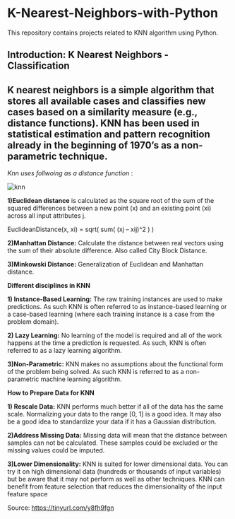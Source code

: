 # K-Nearest-Neighbors-with-Python
This repository contains projects related to KNN algorithm using Python.

## Introduction: K Nearest Neighbors - Classification
K nearest neighbors is a simple algorithm that stores all available cases and classifies new cases based 
on a similarity measure (e.g., distance functions). KNN has been used in statistical estimation and pattern 
recognition already in the beginning of 1970’s as a non-parametric technique.
---------------------------------------------------------------------------------------------------------------
_Knn uses follwoing as a distance function_ :  

  ![knn](http://www.saedsayad.com/images/KNN_similarity.png)
 
**1)Euclidean distance** is calculated as the square root of the sum of the squared differences between a new point (x) and an existing point (xi) across all input attributes j.

EuclideanDistance(x, xi) = sqrt( sum( (xj – xij)^2 ) )

**2)Manhattan Distance:** Calculate the distance between real vectors using the sum of their absolute difference. Also called City Block Distance. 

**3)Minkowski Distance:** Generalization of Euclidean and Manhattan distance.

**Different disciplines in KNN**

**1) Instance-Based Learning:** The raw training instances are used to make predictions.
As such KNN is often referred to as instance-based learning or a case-based learning 
(where each training instance is a case from the problem domain).

**2) Lazy Learning:** No learning of the model is required and all of the work happens 
at the time a prediction is requested. As such, KNN is often referred to as a lazy learning algorithm.

**3)Non-Parametric:** KNN makes no assumptions about the functional form of the problem 
being solved. As such KNN is referred to as a non-parametric machine learning algorithm.

**How to Prepare Data for KNN**

**1) Rescale Data:** KNN performs much better if all of the data has the same scale.
Normalizing your data to the range [0, 1] is a good idea. It may also be a good idea to 
standardize your data if it has a Gaussian distribution.

**2)Address Missing Data:** Missing data will mean that the distance between samples can 
not be calculated. These samples could be excluded or the missing values could be imputed.

**3)Lower Dimensionality:** KNN is suited for lower dimensional data. You can try it on high dimensional data 
(hundreds or thousands of input variables) but be aware that it may not perform as well as other techniques. 
KNN can benefit from feature selection that reduces the dimensionality of the input feature space

Source: https://tinyurl.com/y8fh9fgn
